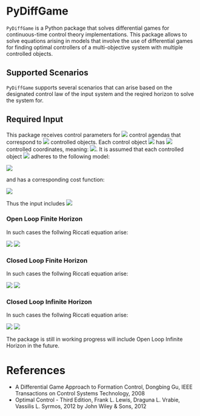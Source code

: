 # PyDiffGame

`PyDiffGame` is a Python package that solves differential games for continuous-time control theory implementations.
This package allows to solve equations arising in models that involve the use of differential games
for finding optimal controllers of a multi-objective system with multiple controlled objects.

## Supported Scenarios
`PyDiffGame` supports several scenarios that can arise based on the designated control law 
of the input system  and the reqired horizon to solve the system for. 

## Required Input
This package receives control parameters for <img src="https://render.githubusercontent.com/render/math?math=m"> control agendas that correspond to <img src="https://render.githubusercontent.com/render/math?math=m"> controlled objects.
Each control object <img src="https://render.githubusercontent.com/render/math?math=x_i"> has <img src="https://render.githubusercontent.com/render/math?math=n"> controlled coordinates, meaning:
<img src="https://render.githubusercontent.com/render/math?math=x_i \in \mathbb{R}^n \ : \ \forall 1 \leq i \leq m">.
It is assumed that each controlled object <img src="https://render.githubusercontent.com/render/math?math=x_i"> adheres to the following model:

<img src="https://render.githubusercontent.com/render/math?math=\dot{x_i} = A_i x_i %2B B_i u_i \ : \ A_i, B_i \in \mathbb{R}^{n \times n}, u_i \in  \mathbb{R}^n">

and has a corresponding cost function:

<img src="https://render.githubusercontent.com/render/math?math=J_i = \int_0^{T_{i}} (x_i^TQ_ix_i %2B u_i^TR_iu_i)dt \ : \ Q_i, R_i \in \mathbb{R}^{n \times n}">

Thus the input includes <img src="https://render.githubusercontent.com/render/math?math=\{ A_i \}_{i=1}^m, \{ B_i \}_{i=1}^m, \{ Q_i \}_{i=1}^m, \{ R_i \}_{i=1}^m">
### Open Loop Finite Horizon

In such cases the follwing Riccati equation arise:

<img src="https://render.githubusercontent.com/render/math?math=\frac{dP_i}{dt} = - A^T P_i - P_i A - Q_i %2B P_i \sum_{j=1}^m S_j P_j  \ : \ \forall 1 \leq i \leq m">
<img src="https://render.githubusercontent.com/render/math?math=S_j = B_j R_j^{-1} B_j^T">

### Closed Loop Finite Horizon

In such cases the follwing Riccati equation arise:

<img src="https://render.githubusercontent.com/render/math?math=\frac{dP_i}{dt} = - A^T P_i - P_i A - Q_i %2B P_i \big(\sum_{j=1}^m S_j P_j\big)  %2B \big(\sum_{\substack{j=1 \\ j \neq i}}^mP_jS_j\big)  P_i\ : \ \forall 1 \leq i \leq m">
<img src="https://render.githubusercontent.com/render/math?math=S_j = B_j R_j^{-1} B_j^T">

### Closed Loop Infinite Horizon

In such cases the follwing Riccati equation arise:

<img src="https://render.githubusercontent.com/render/math?math=0 = P_i A_c %2B A_c^T P_i %2B Q_i %2B \sum_{j=1}^m P_jB_j R_{jj}^{-T}R_{ij}R_{jj}^{-1}B_j^TP_j \ : \ \forall 1 \leq i \leq m">
<img src="https://render.githubusercontent.com/render/math?math=A_c = A - \sum_{i=1}^m S_iP_i \ , \ S_i = B_i R_{ii}^{-1}B_i^T">

The package is still in working progress will include Open Loop Infinite Horizon in the future.

# References
- A Differential Game Approach to Formation Control, Dongbing Gu, IEEE Transactions on Control Systems Technology, 2008
- Optimal Control - Third Edition, Frank L. Lewis, Draguna L. Vrabie, Vassilis L. Syrmos, 2012 by John Wiley & Sons, 2012
